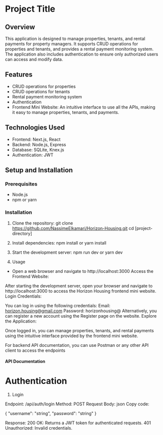 # Project Title

## Overview
This application is designed to manage properties, tenants, and rental payments for property managers. It supports CRUD operations for properties and tenants, and provides a rental payment monitoring system. The application also includes authentication to ensure only authorized users can access and modify data.

## Features
- CRUD operations for properties 
- CRUD operations for tenants 
- Rental payment monitoring system
- Authentication
- Frontend Mini Website: An intuitive interface to use all the APIs, making it easy to manage properties, tenants, and  payments.

## Technologies Used
- Frontend: Next.js, React
- Backend: Node.js, Express
- Database: SQLite, Knex.js
- Authentication: JWT

## Setup and Installation

### Prerequisites
- Node.js
- npm or yarn

### Installation
1. Clone the repository:
   git clone  https://github.com/NassimeElkamari/Horizon-Housing.git 
   cd [project-directory]

2. Install dependencies:
   npm install or yarn install

3. Start the development server:
   npm run dev or yarn dev

4. Usage
- Open a web browser and navigate to http://localhost:3000
Access the Frontend Website:

After starting the development server, open your browser and navigate to http://localhost:3000 to access the Horizon Housing frontend mini website.
Login Credentials:

You can log in using the following credentials:
Email: horizon.housing@gmail.com
Password: horizonhousing@
Alternatively, you can register a new account using the Register page on the website.
Explore the Application:

Once logged in, you can manage properties, tenants, and rental payments using the intuitive interface provided by the frontend mini website.

For backend API documentation, you can use Postman or any other API client to access the endpoints


#### API Documentation

# Authentication
1. Login

Endpoint: /api/auth/login
Method: POST
Request Body:
json
Copy code:

{
  "username": "string",
  "password": "string"
}

Response:
200 OK: Returns a JWT token for authenticated requests.
401 Unauthorized: Invalid credentials.